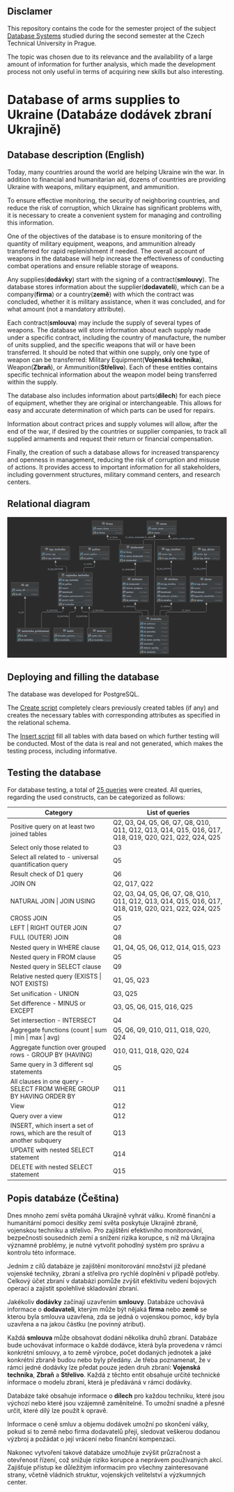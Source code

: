 ## Disclamer
This repository contains the code for the semester project of the subject [Database Systems](https://courses.fit.cvut.cz/BI-DBS/) studied during the second semester at the Czech Technical University in Prague.

The topic was chosen due to its relevance and the availability of a large amount of information for further analysis, which made the development process not only useful in terms of acquiring new skills but also interesting.

# Database of arms supplies to Ukraine (Databáze dodávek zbraní Ukrajině)

## Database description (English)

Today, many countries around the world are helping Ukraine win the war. In addition to financial and humanitarian aid, dozens of countries are providing Ukraine with weapons, military equipment, and ammunition.

To ensure effective monitoring, the security of neighboring countries, and reduce the risk of corruption, which Ukraine has significant problems with, it is necessary to create a convenient system for managing and controlling this information.

One of the objectives of the database is to ensure monitoring of the quantity of military equipment, weapons, and ammunition already transferred for rapid replenishment if needed. The overall account of weapons in the database will help increase the effectiveness of conducting combat operations and ensure reliable storage of weapons.

Any supplies(**dodávky**) start with the signing of a contract(**smlouvy**). The database stores information about the supplier(**dodavateli**), which can be a company(**firma**) or a country(**země**) with which the contract was concluded, whether it is military assistance, when it was concluded, and for what amount (not a mandatory attribute).

Each contract(**smlouva**) may include the supply of several types of weapons. The database will store information about each supply made under a specific contract, including the country of manufacture, the number of units supplied, and the specific weapons that will or have been transferred. It should be noted that within one supply, only one type of weapon can be transferred: Military Equipment(**Vojenská technika**), Weapon(**Zbraň**), or Ammunition(**Střelivo**). Each of these entities contains specific technical information about the weapon model being transferred within the supply.

The database also includes information about parts(**dílech**) for each piece of equipment, whether they are original or interchangeable. This allows for easy and accurate determination of which parts can be used for repairs.

Information about contract prices and supply volumes will allow, after the end of the war, if desired by the countries or supplier companies, to track all supplied armaments and request their return or financial compensation.

Finally, the creation of such a database allows for increased transparency and openness in management, reducing the risk of corruption and misuse of actions. It provides access to important information for all stakeholders, including government structures, military command centers, and research centers.

## Relational diagram

![](images/relational_schema.jpg)

## Deploying and filling the database

The database was developed for PostgreSQL. 

The [Create script](create.sql) completely clears previously created tables (if any) and creates the necessary tables with corresponding attributes as specified in the relational schema.

The [Insert script](insert.sql) fill all tables with data based on which further testing will be conducted. Most of the data is real and not generated, which makes the testing process, including informative.

## Testing the database

For database testing, a total of [25 queries](queries/) were created. All queries, regarding the used constructs, can be categorized as follows:

| Category | List of queries |
| --- | --- |
| Positive query on at least two joined tables | Q2, Q3, Q4, Q5, Q6, Q7, Q8, Q10, Q11, Q12, Q13, Q14, Q15, Q16, Q17, Q18, Q19, Q20, Q21, Q22, Q24, Q25 |
| Select only those related to | Q3 |
| Select all related to - universal quantification query | Q5 |
| Result check of D1 query | Q6 |
| JOIN ON | Q2, Q17, Q22 |
| NATURAL JOIN \| JOIN USING |Q2, Q3, Q4, Q5, Q6, Q7, Q8, Q10, Q11, Q12, Q13, Q14, Q15, Q16, Q17, Q18, Q19, Q20, Q21, Q22, Q24, Q25 |
| CROSS JOIN | Q5 |
| LEFT \| RIGHT OUTER JOIN | Q7 |
| FULL (OUTER) JOIN | Q8 |
| Nested query in WHERE clause | Q1, Q4, Q5, Q6, Q12, Q14, Q15, Q23 |
| Nested query in FROM clause | Q5 |
| Nested query in SELECT clause | Q9 |
| Relative nested query (EXISTS \| NOT EXISTS) | Q1, Q5, Q23 |
| Set unification - UNION | Q3, Q25 |
| Set difference - MINUS or EXCEPT | Q3, Q5, Q6, Q15, Q16, Q25 |
| Set intersection - INTERSECT | Q4 |
| Aggregate functions (count \| sum \| min \| max \| avg) | Q5, Q6, Q9, Q10, Q11, Q18, Q20, Q24 |
| Aggregate function over grouped rows - GROUP BY (HAVING) | Q10, Q11, Q18, Q20, Q24 |
| Same query in 3 different sql statements | Q5 |
| All clauses in one query - SELECT FROM WHERE GROUP BY HAVING ORDER BY | Q11 |
| View | Q12 |
| Query over a view | Q12 |
| INSERT, which insert a set of rows, which are the result of another subquery | Q13 |
| UPDATE with nested SELECT statement | Q14 |
| DELETE with nested SELECT statement | Q15 |


## Popis databáze (Čeština)

Dnes mnoho zemí světa pomáhá Ukrajině vyhrát válku. Kromě finanční a humanitární pomoci desítky zemí světa poskytuje Ukrajině zbraně, vojenskou techniku a střelivo.
Pro zajištění efektivního monitorování, bezpečnosti sousedních zemí a snížení rizika korupce, s níž má Ukrajina významné problémy, je nutné vytvořit pohodlný systém pro správu a kontrolu této informace.

Jedním z cílů databáze je zajištění monitorování množství již předané vojenské techniky, zbraní a střeliva pro rychlé doplnění v případě potřeby. Celkový účet zbraní v databázi pomůže zvýšit efektivitu vedení bojových operací a zajistit spolehlivé skladování zbraní.

Jakékoliv **dodávky** začínají uzavřením **smlouvy**. Databáze uchovává informace o **dodavateli**, kterým může být nějaká **firma** nebo **země** se kterou byla smlouva uzavřena, zda se jedná o vojenskou pomoc, kdy byla uzavřena a na jakou částku (ne povinný atribut).

Každá **smlouva** může obsahovat dodání několika druhů zbraní. Databáze bude uchovávat informace o každé dodávce, která byla provedena v rámci konkrétní smlouvy, a to země výrobce, počet dodaných jednotek a jaké konkrétní zbraně budou nebo byly předány. Je třeba poznamenat, že v rámci jedné dodávky lze předat pouze jeden druh zbraní: **Vojenská technika**, **Zbraň** a **Střelivo**. Každá z těchto entit obsahuje určité technické informace o modelu zbraní, která je předáváná v rámci dodávky.

Databáze také obsahuje informace o **dílech** pro každou techniku, které jsou výchozí nebo které jsou vzájemně zaměnitelné. To umožní snadné a přesné určit, které dílý lze použít k opravě.

Informace o ceně smluv a objemu dodávek umožní po skončení války, pokud si to země nebo firma dodavatelů přejí, sledovat veškerou dodanou výzbroj a požádat o její vrácení nebo finanční kompenzaci.

Nakonec vytvoření takové databáze umožňuje zvýšit průzračnost a otevřenost řízení, což snižuje riziko korupce a neprávem používaných akcí. Zajišťuje přístup ke důležitým informacím pro všechny zainteresované strany, včetně vládních struktur, vojenských velitelství a výzkumných center.